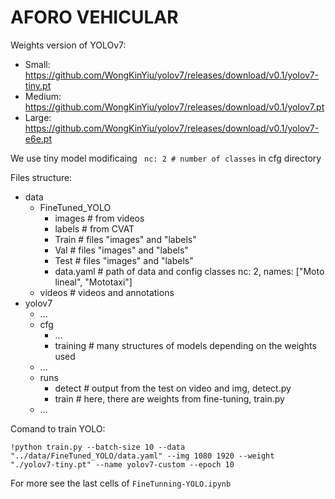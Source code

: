 # AFORO VEHICULAR

Weights version of YOLOv7:
* Small: https://github.com/WongKinYiu/yolov7/releases/download/v0.1/yolov7-tiny.pt
* Medium: https://github.com/WongKinYiu/yolov7/releases/download/v0.1/yolov7.pt
* Large: https://github.com/WongKinYiu/yolov7/releases/download/v0.1/yolov7-e6e.pt

We use tiny model modificaing <code> nc: 2  # number of classes</code> in cfg directory

Files structure:
* data
  * FineTuned_YOLO
    * images        # from videos
    * labels        # from CVAT
    * Train         # files "images" and "labels"
    * Val           # files "images" and "labels"
    * Test          # files "images" and "labels"
    * data.yaml     # path of data and config classes nc: 2, names: ["Moto lineal", "Mototaxi"]
  * videos           # videos and annotations
* yolov7
  * ...
  * cfg
    * ...
    * training      # many structures of models depending on the weights used
  * ...
  * runs
    * detect        # output from the test on video and img, detect.py
    * train         # here, there are weights from fine-tuning, train.py
  * ...

Comand to train YOLO:

<code>!python train.py --batch-size 10 --data "../data/FineTuned_YOLO/data.yaml" --img 1080 1920 --weight "./yolov7-tiny.pt" --name yolov7-custom --epoch 10</code>

For more see the last cells of <code>FineTunning-YOLO.ipynb</code>
